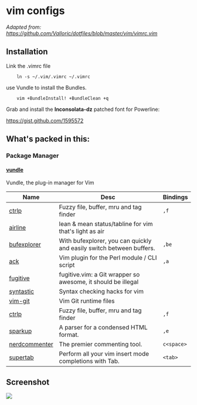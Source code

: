 # vim configs

 *Adapted from: https://github.com/Valloric/dotfiles/blob/master/vim/vimrc.vim*
 

## Installation

Link the .vimrc file

		ln -s ~/.vim/.vimrc ~/.vimrc


use Vundle to install the Bundles.

		vim +BundleInstall! +BundleClean +q

Grab and install the **Inconsolata-dz** patched font for Powerline:

<https://gist.github.com/1595572>

## What's packed in this:

### Package Manager

#### [vundle](https://github.com/gmarik/vundle)
Vundle, the plug-in manager for Vim


Name	     |  Desc                                       | Bindings
------------ | ------------------------------------------- | ------------
[ctrlp](https://github.com/kien/ctrlp.vim) | Fuzzy file, buffer, mru and tag finder | `,f`
[airline](https://github.com/bling/vim-airline) | lean & mean status/tabline for vim that's light as air |
[bufexplorer](https://github.com/c9s/bufexplorer) | With bufexplorer, you can quickly and easily switch between buffers. | `,be`
[ack](https://github.com/mileszs/ack.vim) | Vim plugin for the Perl module / CLI script | `,a`
[fugitive](https://github.com/tpope/vim-fugitive) | fugitive.vim: a Git wrapper so awesome, it should be illegal
[syntastic](https://github.com/scrooloose/syntastic) | Syntax checking hacks for vim
[vim-git](https://github.com/tpope/vim-git) | Vim Git runtime files
[ctrlp](https://github.com/kien/ctrlp.vim) | Fuzzy file, buffer, mru and tag finder | `,f`
[sparkup](https://github.com/rstacruz/sparkup) | A parser for a condensed HTML format. | `,e`
[nerdcommenter](https://github.com/scrooloose/nerdcommenter) | The premier commenting tool. | `c<space>`
[supertab](https://github.com/ervandew/supertab) | Perform all your vim insert mode completions with Tab. | `<tab>`

## Screenshot

![](https://camo.githubusercontent.com/eecdcc0e13dec640a9a3becf84759b98d5032689/687474703a2f2f692e696d6775722e636f6d2f653739396333442e706e67)
